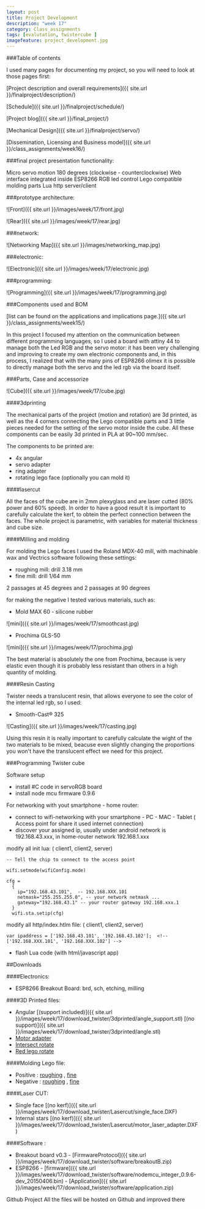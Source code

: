 ```yaml
---
layout: post
title: Project Development
description: "week 17"
category: Class_assignments
tags: [evalutation, twistercube ]
imagefeature: project_development.jpg
---
```


###Table of contents

I used many pages for documenting my project, so you will need to look at those pages first:

[Project description and overall requirements]({{ site.url }}/finalproject/description/) 

[Schedule]({{ site.url }}/finalproject/schedule/)

[Project blog]({{ site.url }}/final_project/)

[Mechanical Design]({{ site.url }}/finalproject/servo/)

[Dissemination, Licensing and Business model]({{ site.url }}/class_assignments/week16/)



###final project presentation functionality:

Micro servo motion 180 degrees (clockwise - counterclockwise)
Web interface integrated inside ESP8266
RGB led control
Lego compatible molding parts
Lua http server/client

###prototype architecture:

![Front]({{ site.url }}/images/week/17/front.jpg)

![Rear]({{ site.url }}/images/week/17/rear.jpg)

###network:

![Networking Map]({{ site.url }}/images/networking_map.jpg)

###electronic:

![Electronic]({{ site.url }}/images/week/17/electronic.jpg)

###programming:

![Programming]({{ site.url }}/images/week/17/programming.jpg)


###Components used and BOM 

[list can be found on the applications and implications page.]({{ site.url }}/class_assignments/week15/)

In this project I focused my attention on the communication between different programming languages, so I used a board with attiny 44 to manage both the Led RGB and the servo motor: it has been very challenging and improving to create my own electronic components and, in this process, I realized that with the many pins of ESP8266 olimex it is possible to directly manage both the servo and the led rgb via the board itself.



###Parts, Case and accessorize

![Cube]({{ site.url }}/images/week/17/cube.jpg)

####3dprinting

The mechanical parts of the project (motion and rotation) are 3d printed, as well as the 4 corners connecting the Lego compatible parts and 3 little pieces needed for the setting of the servo motor inside the cube. All these components can  be easily 3d printed in PLA at 90~100 mm/sec. 

The components to be printed are:

- 4x angular
- servo adapter
- ring adapter
- rotating lego face (optionally you can mold it)

####lasercut

All the faces of the cube are in 2mm plexyglass and are laser cutted (80% power and 60% speed). In order to have a good result it is important to carefully calculate the kerf, to obtein the perfect connection between the faces.
The whole project is parametric, with variables for material thickness and cube size.


####Milling and molding

For molding the Lego faces I used the Roland MDX-40 mill, with machinable wax and Vectrics software following these settings:


- roughing mill: drill 3.18 mm
- fine mill: drill 1/64 mm

2 passages at 45 degrees and 2 passages at 90 degrees

for making the negative I tested various materials, such as: 

- Mold MAX 60 - silicone rubber

![mini]({{ site.url }}/images/week/17/smoothcast.jpg)

- Prochima GLS-50 

![mini]({{ site.url }}/images/week/17/prochima.jpg)

The best material is absolutely the one from Prochima, because is very elastic even though it is probably less resistant than others in a high quantity of molding.

####Resin Casting

Twister needs a translucent resin, that allows everyone to see the color of the internal led rgb, so I used: 

+ Smooth-Cast® 325

![Casting]({{ site.url }}/images/week/17/casting.jpg)

Using this resin it is really important to carefully calculate the wight of the two materials to be mixed, beacuse even slightly changing the proportions you won't have the translucent effect we need for this project.

###Programming Twister cube 

Software setup

- install #C code in servoRGB board
- install node mcu firmware 0.9.6 


For networking with yout smartphone - home router:

- connect to wifi-networking with your smartphone - PC - MAC - Tablet ( Access point for share it used internet connection)
- discover your assigned ip, usually under android network is 192.168.43.xxx, in home-router network 192.168.1.xxx

modify all init lua: ( client1, client2, server)

	-- Tell the chip to connect to the access point

	wifi.setmode(wifiConfig.mode)

	cfg =
	  {
	    ip="192.168.43.101",  -- 192.168.XXX.101
	    netmask="255.255.255.0", -- your network netmask ...
	    gateway="192.168.43.1" -- your router gateway 192.168.xxx.1
	  }
	  wifi.sta.setip(cfg)

modify all http/index.htlm file: ( client1, client2, server)

	var ipaddress = ['192.168.43.101', '192.168.43.102'];  <!-- ['192.168.XXX.101', '192.168.XXX.102'] -->
	

- flash Lua code (with html/javascript app)


##Downloads



####Electronics:

- ESP8266 Breakout Board: brd, sch, etching, milling


####3D Printed files:

- Angular [(support included)]({{ site.url }}/images/week/17/download_twister/3dprinted/angle_support.stl) [(no support)]({{ site.url }}/images/week/17/download_twister/3dprinted/angle.stl)
- [Motor adapter]()
- [Intersect rotate]()
- [Red lego rotate]()


####Molding Lego file:

- Positive : [roughing]() , [fine]()
- Negative : [roughing]() , [fine]()


####Laser CUT:

- Single face [(no kerf)]({{ site.url }}/images/week/17/download_twister/Lasercut/single_face.DXF)
- Internal stars [(no kerf)]({{ site.url }}/images/week/17/download_twister/Lasercut/motor_laser_adapter.DXF)


####Software :

- Breakout board v0.3 - [FirmwareProtocol]({{ site.url }}/images/week/17/download_twister/software/breakoutB.zip)
- ESP8266 - [firmware]({{ site.url }}/images/week/17/download_twister/software/nodemcu_integer_0.9.6-dev_20150406.bin) - [Application]({{ site.url }}/images/week/17/download_twister/software/application.zip)


Github Project
All the files will be hosted on Github and improved there